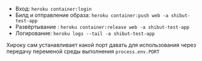 * Вход:                       `heroku container:login` 
* Билд и отправление образа:  `heroku container:push web -a shibut-test-app`
* Развёртывание :             `heroku container:release web -a shibut-test-app`
* Логирование:                `heroku logs --tail -a shibut-test-app`

Хироку сам устанавливает какой порт давать для использования через передачу переменой среды выполнения `process.env.PORT`
